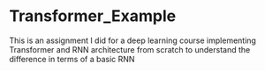 # Transformer_Example
This is an assignment I did for a deep learning course implementing Transformer and RNN architecture from scratch to understand the difference in terms of a basic RNN
